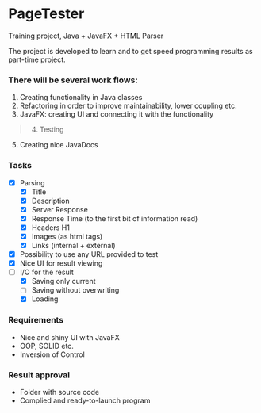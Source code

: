 # PageTester

Training project, Java + JavaFX + HTML Parser

The project is developed to learn and to get speed programming results as part-time project.

### There will be several work flows:
1. Creating functionality in Java classes
2. Refactoring in order to improve maintainability, lower coupling etc.
3. JavaFX: creating UI and connecting it with the functionality
> 4. Testing
5. Creating nice JavaDocs

### Tasks
- [x] Parsing
  - [x] Title
  - [x] Description
  - [x] Server Response
  - [x] Response Time (to the first bit of information read)
  - [x] Headers H1
  - [x] Images (as html tags)
  - [x] Links (internal + external)
- [x] Possibility to use any URL provided to test
- [x] Nice UI for result viewing
- [ ] I/O for the result
  - [x] Saving only current
  - [ ] Saving without overwriting
  - [x] Loading

### Requirements
* Nice and shiny UI with JavaFX
* OOP, SOLID etc.
* Inversion of Control

### Result approval
* Folder with source code
* Complied and ready-to-launch program

